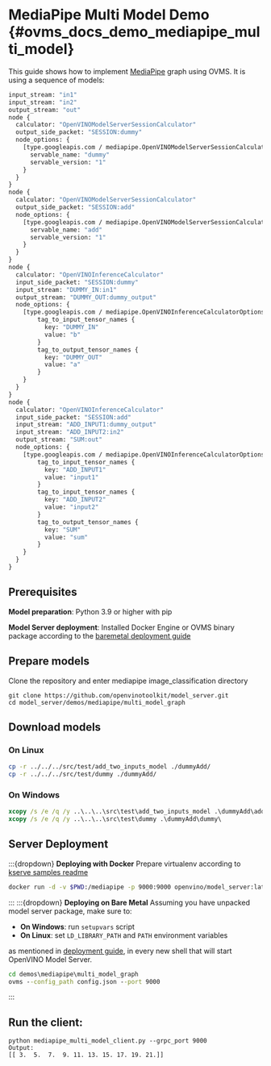 # MediaPipe Multi Model Demo {#ovms_docs_demo_mediapipe_multi_model}

This guide shows how to implement [MediaPipe](../../../docs/mediapipe.md) graph using OVMS.
It is using a sequence of models:
```protobuf
input_stream: "in1"
input_stream: "in2"
output_stream: "out"
node {
  calculator: "OpenVINOModelServerSessionCalculator"
  output_side_packet: "SESSION:dummy"
  node_options: {
    [type.googleapis.com / mediapipe.OpenVINOModelServerSessionCalculatorOptions]: {
      servable_name: "dummy"
      servable_version: "1"
    }
  }
}
node {
  calculator: "OpenVINOModelServerSessionCalculator"
  output_side_packet: "SESSION:add"
  node_options: {
    [type.googleapis.com / mediapipe.OpenVINOModelServerSessionCalculatorOptions]: {
      servable_name: "add"
      servable_version: "1"
    }
  }
}
node {
  calculator: "OpenVINOInferenceCalculator"
  input_side_packet: "SESSION:dummy"
  input_stream: "DUMMY_IN:in1"
  output_stream: "DUMMY_OUT:dummy_output"
  node_options: {
    [type.googleapis.com / mediapipe.OpenVINOInferenceCalculatorOptions]: {
        tag_to_input_tensor_names {
          key: "DUMMY_IN"
          value: "b"
        }
        tag_to_output_tensor_names {
          key: "DUMMY_OUT"
          value: "a"
        }
    }
  }
}
node {
  calculator: "OpenVINOInferenceCalculator"
  input_side_packet: "SESSION:add"
  input_stream: "ADD_INPUT1:dummy_output"
  input_stream: "ADD_INPUT2:in2"
  output_stream: "SUM:out"
  node_options: {
    [type.googleapis.com / mediapipe.OpenVINOInferenceCalculatorOptions]: {
        tag_to_input_tensor_names {
          key: "ADD_INPUT1"
          value: "input1"
        }
        tag_to_input_tensor_names {
          key: "ADD_INPUT2"
          value: "input2"
        }
        tag_to_output_tensor_names {
          key: "SUM"
          value: "sum"
        }
    }
  }
}
```

## Prerequisites

**Model preparation**: Python 3.9 or higher with pip 

**Model Server deployment**: Installed Docker Engine or OVMS binary package according to the [baremetal deployment guide](../../../docs/deploying_server_baremetal.md)

## Prepare models

Clone the repository and enter mediapipe image_classification directory
```console
git clone https://github.com/openvinotoolkit/model_server.git
cd model_server/demos/mediapipe/multi_model_graph
```

## Download models
### On Linux
```bash
cp -r ../../../src/test/add_two_inputs_model ./dummyAdd/
cp -r ../../../src/test/dummy ./dummyAdd/
```

### On Windows
```bat
xcopy /s /e /q /y ..\..\..\src\test\add_two_inputs_model .\dummyAdd\add_two_inputs_model\
xcopy /s /e /q /y ..\..\..\src\test\dummy .\dummyAdd\dummy\
```
 

## Server Deployment
:::{dropdown} **Deploying with Docker**
Prepare virtualenv according to [kserve samples readme](https://github.com/openvinotoolkit/model_server/blob/releases/2025/0/client/python/kserve-api/samples/README.md)
```bash
docker run -d -v $PWD:/mediapipe -p 9000:9000 openvino/model_server:latest --config_path /mediapipe/config.json --port 9000
```
:::
:::{dropdown} **Deploying on Bare Metal**
Assuming you have unpacked model server package, make sure to:

- **On Windows**: run `setupvars` script
- **On Linux**: set `LD_LIBRARY_PATH` and `PATH` environment variables

as mentioned in [deployment guide](../../../docs/deploying_server_baremetal.md), in every new shell that will start OpenVINO Model Server.
```bat
cd demos\mediapipe\multi_model_graph
ovms --config_path config.json --port 9000
```
:::
## Run the client:
```console
python mediapipe_multi_model_client.py --grpc_port 9000
Output:
[[ 3.  5.  7.  9. 11. 13. 15. 17. 19. 21.]]
```
